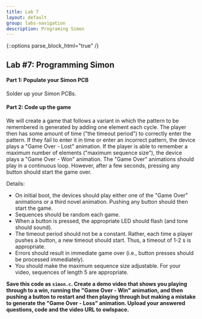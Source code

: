 ```yaml
---
title: Lab 7
layout: default
group: labs-navigation
description: Programing Simon
---
```


{::options parse_block_html="true" /}

## Lab #7: Programming Simon

#### Part 1: Populate your Simon PCB

Solder up your Simon PCBs.

#### Part 2: Code up the game

We will create a game that follows a variant in which the pattern to be remembered is generated
by adding one element each cycle. The player then has some amount of time ("the timeout
period") to correctly enter the pattern. If they fail to enter it in time or enter an incorrect
pattern, the device plays a "Game Over - Lost" animation. If the player is able to remember a
maximum number of elements ("maximum sequence size"), the device plays a "Game Over - Won"
animation. The "Game Over" animations should play in a continuous loop. However, after a few
seconds, pressing any button should start the game over.

Details:
- On initial boot, the devices should play either one of the "Game Over" animations or a third
  novel animation. Pushing any button should then start the game.
- Sequences should be random each game.
- When a button is pressed, the appropriate LED should flash (and tone should sound).
- The timeout period should not be a constant. Rather, each time a player pushes a button, a
  new timeout should start. Thus, a timeout of 1-2 s is appropriate.
- Errors should result in immediate game over (i.e., button presses should be processed
  immediately).
- You should make the maximum sequence size adjustable. For your video, sequences of length 5
  are appropriate.

**Save this code as `simon.c`. Create a demo video that shows you playing through to a win,
running the "Game Over - Win" animation, and then pushing a button to restart and then playing
through but making a mistake to generate the "Game Over - Loss" animation. Upload your answered
questions, code and the video URL to owlspace.**


